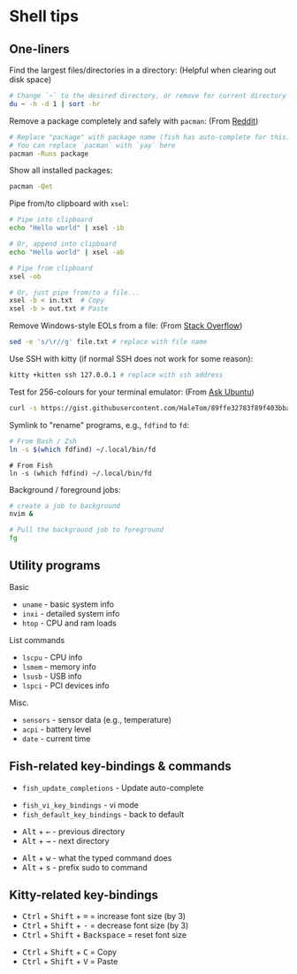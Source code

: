 # Shell tips

## One-liners

Find the largest files/directories in a directory:
(Helpful when clearing out disk space)

```bash
# Change `~` to the desired directory, or remove for current directory
du ~ -h -d 1 | sort -hr
```

Remove a package completely and safely with `pacman`:
(From [Reddit](https://www.reddit.com/r/archlinux/comments/ki9hmm/how_to_properly_removeuninstall_packagesapps_with/))

```bash
# Replace "package" with package name (fish has auto-complete for this)
# You can replace `pacman` with `yay` here
pacman -Runs package
```

Show all installed packages:

```bash
pacman -Qet
```

Pipe from/to clipboard with `xsel`:

```bash
# Pipe into clipboard
echo "Hello world" | xsel -ib

# Or, append into clipboard
echo "Hello world" | xsel -ab

# Pipe from clipboard
xsel -ob

# Or, just pipe from/to a file...
xsel -b < in.txt  # Copy
xsel -b > out.txt # Paste
```

Remove Windows-style EOLs from a file:
(From [Stack Overflow](https://stackoverflow.com/questions/11680815/removing-windows-newlines-on-linux-sed-vs-awk))

```bash
sed -e 's/\r//g' file.txt # replace with file name
```

Use SSH with kitty (if normal SSH does not work for some reason):

```bash
kitty +kitten ssh 127.0.0.1 # replace with ssh address
```

Test for 256-colours for your terminal emulator:
(From [Ask Ubuntu](https://askubuntu.com/questions/821157/print-a-256-color-test-pattern-in-the-terminal))

```bash
curl -s https://gist.githubusercontent.com/HaleTom/89ffe32783f89f403bba96bd7bcd1263/raw/ | bash
```

Symlink to "rename" programs, e.g., `fdfind` to `fd`:

```bash
# From Bash / Zsh
ln -s $(which fdfind) ~/.local/bin/fd
```

```fish
# From Fish
ln -s (which fdfind) ~/.local/bin/fd
```

Background / foreground jobs:

```bash
# create a job to background
nvim &

# Pull the background job to foreground
fg
```

## Utility programs

Basic

- `uname` - basic system info
- `inxi` - detailed system info
- `htop` - CPU and ram loads

List commands

- `lscpu` - CPU info
- `lsmem` - memory info
- `lsusb` - USB info
- `lspci` - PCI devices info

Misc.

- `sensors` - sensor data (e.g., temperature)
- `acpi` - battery level
- `date` - current time

## Fish-related key-bindings & commands

- `fish_update_completions` - Update auto-complete

* `fish_vi_key_bindings` - vi mode
* `fish_default_key_bindings` - back to default

- <kbd>Alt</kbd> + <kbd>←</kbd> - previous directory
- <kbd>Alt</kbd> + <kbd>→</kbd> - next directory

* <kbd>Alt</kbd> + <kbd>w</kbd> - what the typed command does
* <kbd>Alt</kbd> + <kbd>s</kbd> - prefix sudo to command

## Kitty-related key-bindings

- <kbd>Ctrl</kbd> + <kbd>Shift</kbd> + <kbd>=</kbd> = increase font size (by 3)
- <kbd>Ctrl</kbd> + <kbd>Shift</kbd> + <kbd>-</kbd> = decrease font size (by 3)
- <kbd>Ctrl</kbd> + <kbd>Shift</kbd> + <kbd>Backspace</kbd> = reset font size

* <kbd>Ctrl</kbd> + <kbd>Shift</kbd> + <kbd>C</kbd> = Copy
* <kbd>Ctrl</kbd> + <kbd>Shift</kbd> + <kbd>V</kbd> = Paste
